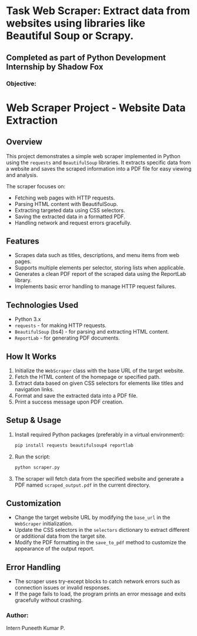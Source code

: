 # Task Web Scraper: Extract data from websites using libraries like Beautiful Soup or Scrapy. 

## Completed as part of Python Development Internship by Shadow Fox

### Objective:

# Web Scraper Project - Website Data Extraction

## Overview

This project demonstrates a simple web scraper implemented in Python using the `requests` and `BeautifulSoup` libraries. It extracts specific data from a website and saves the scraped information into a PDF file for easy viewing and analysis.

The scraper focuses on:

- Fetching web pages with HTTP requests.
- Parsing HTML content with BeautifulSoup.
- Extracting targeted data using CSS selectors.
- Saving the extracted data in a formatted PDF.
- Handling network and request errors gracefully.

## Features

- Scrapes data such as titles, descriptions, and menu items from web pages.
- Supports multiple elements per selector, storing lists when applicable.
- Generates a clean PDF report of the scraped data using the ReportLab library.
- Implements basic error handling to manage HTTP request failures.

## Technologies Used

- Python 3.x
- `requests` - for making HTTP requests.
- `BeautifulSoup` (bs4) - for parsing and extracting HTML content.
- `ReportLab` - for generating PDF documents.

## How It Works

1. Initialize the `WebScraper` class with the base URL of the target website.
2. Fetch the HTML content of the homepage or specified path.
3. Extract data based on given CSS selectors for elements like titles and navigation links.
4. Format and save the extracted data into a PDF file.
5. Print a success message upon PDF creation.

## Setup & Usage

1. Install required Python packages (preferably in a virtual environment):

   ```bash
   pip install requests beautifulsoup4 reportlab
   ```

2. Run the script:

   ```bash
   python scraper.py
   ```

3. The scraper will fetch data from the specified website and generate a PDF named `scraped_output.pdf` in the current directory.

## Customization

- Change the target website URL by modifying the `base_url` in the `WebScraper` initialization.
- Update the CSS selectors in the `selectors` dictionary to extract different or additional data from the target site.
- Modify the PDF formatting in the `save_to_pdf` method to customize the appearance of the output report.

## Error Handling

- The scraper uses try-except blocks to catch network errors such as connection issues or invalid responses.
- If the page fails to load, the program prints an error message and exits gracefully without crashing.

### Author:
Intern Puneeth Kumar P.
